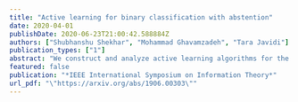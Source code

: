 ```yaml
---
title: "Active learning for binary classification with abstention"
date: 2020-04-01
publishDate: 2020-06-23T21:00:42.588884Z
authors: ["Shubhanshu Shekhar", "Mohammad Ghavamzadeh", "Tara Javidi"]
publication_types: ["1"]
abstract: "We construct and analyze active learning algorithms for the problem of binary classification with abstention. We consider three abstention settings: fixed-cost and two variants of boundedrate abstention, and for each of them propose an active learning algorithm. All the proposed algorithms can work in the most commonly used active learning models, i.e., membership-query, pool-based, and stream-based sampling. We obtain upper-bounds on the excess risk of our algorithms in a general non-parametric framework, and establish their minimax near-optimality by deriving matching lower-bounds. Since our algorithms rely on the knowledge of some smoothness parameters of the regression function, we then describe a new strategy to adapt to these unknown parameters in a data-driven manner. Since the worst case computational complexity of our proposed algorithms increases exponentially with the dimension of the input space, we conclude the paper with a computationally efficient variant of our algorithm whose computational complexity has a polynomial dependence over a smaller but rich class of learning problems"
featured: false
publication: "*IEEE International Symposium on Information Theory*"
url_pdf: "\"https://arxiv.org/abs/1906.00303\""
---
```


